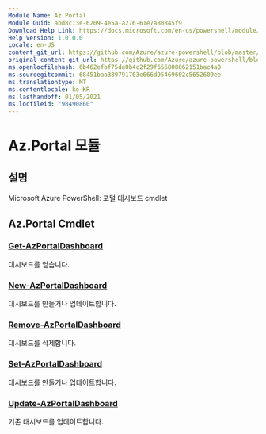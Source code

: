 ```yaml
---
Module Name: Az.Portal
Module Guid: abd8c13e-6209-4e5a-a276-61e7a80845f9
Download Help Link: https://docs.microsoft.com/en-us/powershell/module/az.portal
Help Version: 1.0.0.0
Locale: en-US
content_git_url: https://github.com/Azure/azure-powershell/blob/master/src/Portal/help/Az.Portal.md
original_content_git_url: https://github.com/Azure/azure-powershell/blob/master/src/Portal/help/Az.Portal.md
ms.openlocfilehash: 6b462efbf75da0b4c2f29f656808062151bac4a0
ms.sourcegitcommit: 68451baa389791703e666d95469602c5652609ee
ms.translationtype: MT
ms.contentlocale: ko-KR
ms.lasthandoff: 01/05/2021
ms.locfileid: "98490860"
---
```

# Az.Portal 모듈
## 설명
Microsoft Azure PowerShell: 포털 대시보드 cmdlet

## Az.Portal Cmdlet
### [Get-AzPortalDashboard](Get-AzPortalDashboard.md)
대시보드를 얻습니다.

### [New-AzPortalDashboard](New-AzPortalDashboard.md)
대시보드를 만들거나 업데이트합니다.

### [Remove-AzPortalDashboard](Remove-AzPortalDashboard.md)
대시보드를 삭제합니다.

### [Set-AzPortalDashboard](Set-AzPortalDashboard.md)
대시보드를 만들거나 업데이트합니다.

### [Update-AzPortalDashboard](Update-AzPortalDashboard.md)
기존 대시보드를 업데이트합니다.

